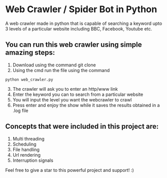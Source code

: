 # Web Crawler / Spider Bot in Python
A web crawler made in python that is capable of searching a keyword upto 3 levels of a particular website including BBC, Facebook, Youtube etc.

## You can run this web crawler using simple amazing steps:
1. Download using the command git clone
2. Using the cmd run the file using the command 
```
python web_crawler.py
```
3. The crawler will ask you to enter an http/www link
4. Enter the keyword you can to search from a particular website
5. You will input the level you want the webcrawler to crawl
6. Press enter and enjoy the show while it saves the results obtained in a .log file

## Concepts that were included in this project are:
1. Multi threading
2. Scheduling
3. File handling
4. Url rendering 
5. Interruption signals

Feel free to give a star to this powerful project and support! :)
